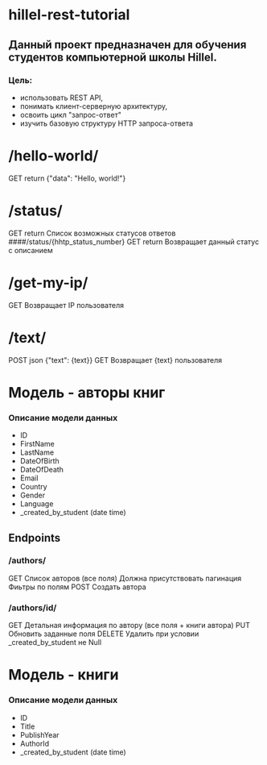 # hillel-rest-tutorial

## Данный проект предназначен для обучения студентов компьютерной школы Hillel.

### Цель:
 - использовать REST API, 
 - понимать клиент-серверную архитектуру, 
 - освоить цикл "запрос-ответ"
 - изучить базовую структуру HTTP запроса-ответа
 
# /hello-world/
GET return {"data": "Hello, world!"}

# /status/
GET return Список возможных статусов ответов
####/status/{hhtp_status_number}
GET return Возвращает данный статус с описанием

# /get-my-ip/
GET Возвращает IP пользователя

# /text/
POST json {"text": {text}}
GET Возвращает {text} пользователя

# Модель - авторы книг
### Описание модели данных

- ID
- FirstName
- LastName
- DateOfBirth
- DateOfDeath
- Email
- Country
- Gender
- Language
- _created_by_student (date time)

## Endpoints
### /authors/
GET
Список авторов (все поля)
Должна присутствовать пагинация
Фиьтры по полям
POST
Создать автора
### /authors/id/
GET
Детальная информация по автору (все поля + книги автора)
PUT
Обновить заданные поля
DELETE
Удалить при условии _created_by_student не Null


# Модель - книги
### Описание модели данных

- ID
- Title
- PublishYear
- AuthorId
- _created_by_student (date time)




